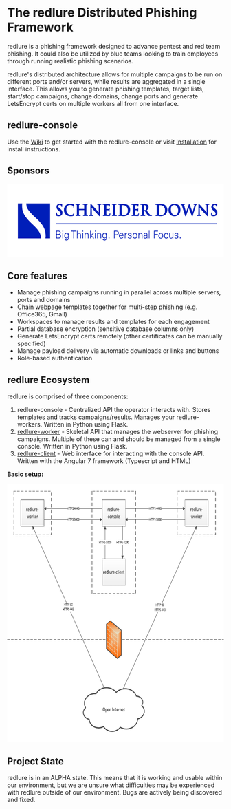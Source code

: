 # The redlure Distributed Phishing Framework
redlure is a phishing framework designed to advance pentest and red team phishing. It could also be utilized by blue teams looking to train employees through running realistic phishing scenarios. 

redlure's distributed architecture allows for multiple campaigns to be run on different ports and/or servers, while results are aggregated in a single interface. This allows you to generate phishing templates, target lists, start/stop campaigns, change domains, change ports and generate LetsEncrypt certs on multiple workers all from one interface. 

## redlure-console
Use the [Wiki](https://github.com/redlure/redlure-console/wiki) to get started with the redlure-console or visit [Installation](https://github.com/redlure/redlure-console/wiki/Installation) for install instructions.

## Sponsors
<a href="https://schneiderdowns.com">
    <img src="assets/sd-logo.jpg" height="170px">
</a>

## Core features
* Manage phishing campaigns running in parallel across multiple servers, ports and domains
* Chain webpage templates together for multi-step phishing (e.g. Office365, Gmail)
* Workspaces to manage results and templates for each engagement
* Partial database encryption (sensitive database columns only)
* Generate LetsEncrypt certs remotely (other certificates can be manually specified)
* Manage payload delivery via automatic downloads or links and buttons
* Role-based authentication

## redlure Ecosystem
redlure is comprised of three components:
1. redlure-console - Centralized API the operator interacts with. Stores templates and tracks campaigns/results. Manages your redlure-workers. Written in Python using Flask.
2. [redlure-worker](https://github.com/redlure/redlure-worker) - Skeletal API that manages the webserver for phishing campaigns. Multiple of these can and should be managed from a single console. Written in Python using Flask.
3. [redlure-client](https://github.com/redlure/redlure-client) - Web interface for interacting with the console API. Written with the Angular 7 framework (Typescript and HTML)

**Basic setup:**
<p align="center">
    <img src="assets/diagram.png" height="600px">
</p>

## Project State
redlure is in an ALPHA state. This means that it is working and usable within our environment, but we are unsure what difficulties may be experienced with redlure outside of our environment. Bugs are actively being discovered and fixed. 






